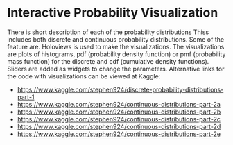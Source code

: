 # Interactive Probability Visualization
There is short description of each of the probability distributions Thiss includes both discrete and continuous probability distributions. Some of the feature are. Holoviews is used to make the visualizations. The visualizations are plots of histograms, pdf (probability density function) or pmf (probability mass function) for the discrete and cdf (cumulative density functions). Sliders are added as widgets to change the parameters. 
Alternative links for the code with visualizations can be viewed at Kaggle:
* https://www.kaggle.com/stephen924/discrete-probability-distributions-part-1
* https://www.kaggle.com/stephen924/continuous-distributions-part-2a
* https://www.kaggle.com/stephen924/continuous-distributions-part-2b
* https://www.kaggle.com/stephen924/continuous-distributions-part-2c
* https://www.kaggle.com/stephen924/continuous-distributions-part-2d
* https://www.kaggle.com/stephen924/continuous-distributions-part-2e

